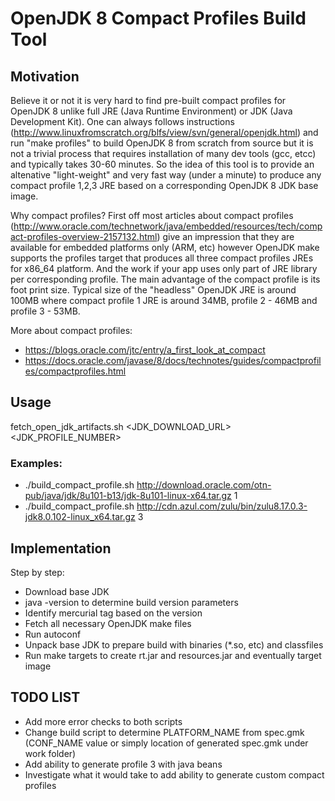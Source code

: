 # OpenJDK 8 Compact Profiles Build Tool

## Motivation ##
Believe it or not it is very hard to find pre-built compact profiles for OpenJDK 8 unlike full JRE (Java Runtime Environment) or JDK (Java Development Kit). One can always follows instructions (http://www.linuxfromscratch.org/blfs/view/svn/general/openjdk.html) and run "make profiles" to build OpenJDK 8 from scratch from source but it is not a trivial process that requires installation of many dev tools (gcc, etcc) and typically takes 30-60 minutes. So the idea of this tool is to provide an altenative "light-weight" and very fast way (under a minute) to produce any compact profile 1,2,3 JRE based on a corresponding OpenJDK 8 JDK base image.  

Why compact profiles? First off most articles about compact profiles (http://www.oracle.com/technetwork/java/embedded/resources/tech/compact-profiles-overview-2157132.html) give an impression that they are available for embedded platforms only (ARM, etc) however OpenJDK make supports the profiles target that produces all three compact profiles JREs for x86_64 platform. And the work if your app uses only part of JRE library per corresponding profile. The main advantage of the compact profile is its foot print size. Typical size of the "headless" OpenJDK JRE is around 100MB where compact profile 1 JRE is around 34MB, profile 2 - 46MB and profile 3 - 53MB.  

More about compact profiles:
* https://blogs.oracle.com/jtc/entry/a_first_look_at_compact
* https://docs.oracle.com/javase/8/docs/technotes/guides/compactprofiles/compactprofiles.html

## Usage
fetch_open_jdk_artifacts.sh <JDK_DOWNLOAD_URL> <JDK_PROFILE_NUMBER>
### Examples:
* ./build_compact_profile.sh http://download.oracle.com/otn-pub/java/jdk/8u101-b13/jdk-8u101-linux-x64.tar.gz 1
* ./build_compact_profile.sh http://cdn.azul.com/zulu/bin/zulu8.17.0.3-jdk8.0.102-linux_x64.tar.gz 3

## Implementation ##
Step by step:
* Download base JDK
* java -version to determine build version parameters
* Identify mercurial tag based on the version
* Fetch all necessary OpenJDK make files
* Run autoconf
* Unpack base JDK to prepare build with binaries (*.so, etc) and classfiles
* Run make targets to create rt.jar and resources.jar and eventually target image

## TODO LIST ##
* Add more error checks to both scripts
* Change build script to determine PLATFORM_NAME from spec.gmk (CONF_NAME value or simply location of generated spec.gmk under work folder)
* Add ability to generate profile 3 with java beans
* Investigate what it would take to add ability to generate custom compact profiles

